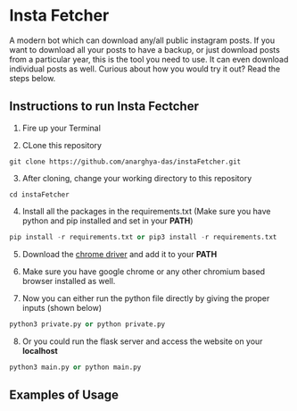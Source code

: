 # Insta Fetcher 

A modern bot which can download any/all public instagram posts. If you want to download all your posts to have a backup,
or just download posts from a particular year, this is the tool you need to use. It can even download individual posts as well. 
Curious about how you would try it out? Read the steps below.

## Instructions to run Insta Fectcher 

1. Fire up your Terminal

2. CLone this repository

```
git clone https://github.com/anarghya-das/instaFetcher.git
```

3. After cloning, change your working directory to this repository 

```
cd instaFetcher
```

4. Install all the packages in the requirements.txt (Make sure you have python and pip installed and set in your **PATH**)

```python
pip install -r requirements.txt or pip3 install -r requirements.txt
```

5. Download the [chrome driver](http://chromedriver.chromium.org/downloads) and add it to your **PATH**

6. Make sure you have google chrome or any other chromium based browser installed as well.

7. Now you can either run the python file directly by giving the proper inputs (shown below)

```python
python3 private.py or python private.py
```

8. Or you could run the flask server and access the website on your **localhost**


```python
python3 main.py or python main.py
```

## Examples of Usage
